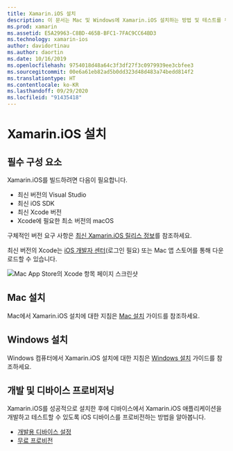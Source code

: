 ```yaml
---
title: Xamarin.iOS 설치
description: 이 문서는 Mac 및 Windows에 Xamarin.iOS 설치하는 방법 및 테스트를 위해 디바이스를 프로비전하는 방법을 설명하는 설명서로 연결합니다.
ms.prod: xamarin
ms.assetid: E5A29963-C8BD-465B-BFC1-7FAC9CC64BD3
ms.technology: xamarin-ios
author: davidortinau
ms.author: daortin
ms.date: 10/16/2019
ms.openlocfilehash: 9754018d48a64c3f3df27f3c0979939ee3cbfee3
ms.sourcegitcommit: 00e6a61eb82ad5b0dd323d48d483a74bedd814f2
ms.translationtype: HT
ms.contentlocale: ko-KR
ms.lasthandoff: 09/29/2020
ms.locfileid: "91435418"
---
```

# <a name="xamarinios-installation"></a>Xamarin.iOS 설치

## <a name="required-components"></a>필수 구성 요소

Xamarin.iOS를 빌드하려면 다음이 필요합니다.

- 최신 버전의 Visual Studio
- 최신 iOS SDK
- 최신 Xcode 버전
- Xcode에 필요한 최소 버전의 macOS

구체적인 버전 요구 사항은 [최신 Xamarin.iOS 릴리스 정보](/xamarin/ios/release-notes/)를 참조하세요.

최신 버전의 Xcode는 [iOS 개발자 센터](https://developer.apple.com/devcenter/ios/index.action#downloads)(로그인 필요) 또는 Mac 앱 스토어를 통해 다운로드할 수 있습니다.

![Mac App Store의 Xcode 항목 페이지 스크린샷](images/xcode.png "Mac App Store의 Xcode")

## <a name="mac-installation"></a>Mac 설치

Mac에서 Xamarin.iOS 설치에 대한 지침은 [Mac 설치](/visualstudio/mac/installation) 가이드를 참조하세요.

## <a name="windows-installation"></a>Windows 설치

Windows 컴퓨터에서 Xamarin.iOS 설치에 대한 지침은 [Windows 설치](~/ios/get-started/installation/windows/index.md) 가이드를 참조하세요.

## <a name="development-and-device-provisioning"></a>개발 및 디바이스 프로비저닝

Xamarin.iOS를 성공적으로 설치한 후에 디바이스에서 Xamarin.iOS 애플리케이션을 개발하고 테스트할 수 있도록 iOS 디바이스를 프로비전하는 방법을 알아봅니다.

- [개발용 디바이스 설정](device-provisioning/index.md)
- [무료 프로비전](~/ios/get-started/installation/device-provisioning/free-provisioning.md)